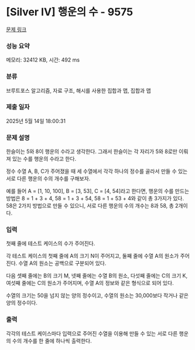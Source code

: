 # [Silver IV] 행운의 수 - 9575 

[문제 링크](https://www.acmicpc.net/problem/9575) 

### 성능 요약

메모리: 32412 KB, 시간: 492 ms

### 분류

브루트포스 알고리즘, 자료 구조, 해시를 사용한 집합과 맵, 집합과 맵

### 제출 일자

2025년 5월 14일 18:00:31

### 문제 설명

<p>한슬이는 5와 8이 행운의 수라고 생각한다. 그래서 한슬이는 각 자리가 5와 8로만 이뤄져 있는 수를 행운의 수라고 한다.</p>

<p>정수 수열 A, B, C가 주어졌을 때 세 수열에서 각각 하나의 정수를 골라서 만들 수 있는 서로 다른 행운의 수의 개수를 구해보자.</p>

<p>예를 들어 A = [1, 10, 100], B = [3, 53], C = [4, 54]라고 한다면, 행운의 수를 만드는 방법은 8 = 1 + 3 + 4, 58 = 1 + 3 + 54, 58 = 1 + 53 + 4와 같이 총 3가지가 있다. 58은 2가지 방법으로 만들 수 있으니, 서로 다른 행운의 수의 개수는 8과 58, 총 2개이다.</p>

### 입력 

 <p>첫째 줄에 테스트 케이스의 수가 주어진다.</p>

<p>각 테스트 케이스의 첫째 줄에 A의 크기 N이 주어지고, 둘째 줄에 수열 A의 원소가 주어진다. 수열 A의 원소는 공백으로 구분되어 있다.</p>

<p>다음 셋째 줄에는 B의 크기 M, 넷째 줄에는 수열 B의 원소, 다섯째 줄에는 C의 크기 K, 여섯째 줄에는 C의 원소가 주어지며, 수열 A의 정보와 같은 형식으로 되어 있다.</p>

<p>수열의 크기는 50을 넘지 않는 양의 정수이고, 수열의 원소는 30,000보다 작거나 같은 양의 정수이다.</p>

### 출력 

 <p>각각의 테스트 케이스마다 입력으로 주어진 수열을 이용해 만들 수 있는 서로 다른 행운의 수의 개수를 한 줄에 하나씩 출력한다.</p>

